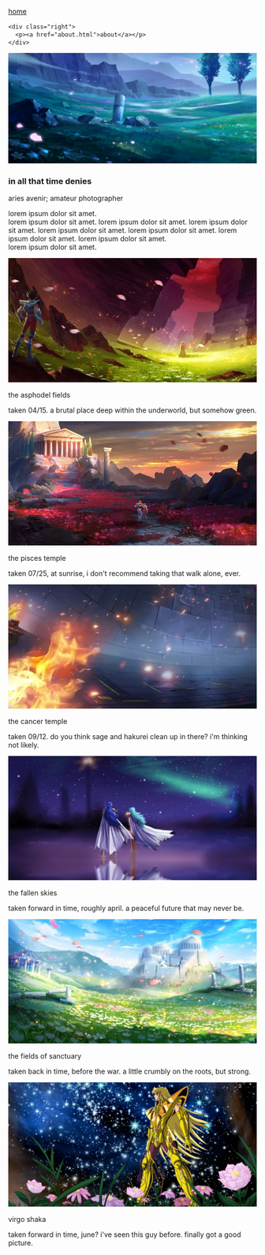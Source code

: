 <!doctype html>
<head>

  <meta charset="utf-8">

  <title>INFO1213 - A1</title>
  <meta name="description" content="INFO1213 - Assignment 1">
  <meta name="author" content="DorothieSlingsby">

  <link href="info1213a1.css" rel="stylesheet">
  <link href='https://fonts.googleapis.com/css?family=Proxima%20Nova' rel='stylesheet'>


</head><body>
<div class="container">

<!-- Header / Buttons -->
<div class="header">
  <div class="buttons">
    <div class="left">
      <p><a href="index.html">home</a></p>
    </div>

    <div class="right">
      <p><a href="about.html">about</a></p>
    </div>
  </div>
</div>


<!-- Banner -->
<div class="banner">
  <img src="banner.png" alt="banner">
  <h3>in all that time denies</h3>
  <p>aries avenir; amateur photographer</p>
</div>

<!-- Portfolio -->
<div class="portfolio">

  <div class="intro"><p>lorem ipsum dolor sit amet. <br/> lorem ipsum dolor sit amet. lorem ipsum dolor sit amet. lorem ipsum dolor sit amet. lorem ipsum dolor sit amet. lorem ipsum dolor sit amet. lorem ipsum dolor sit amet. lorem ipsum dolor sit amet.  <br/> lorem ipsum dolor sit amet. <br/>


  </p></div>

  <div class="box"> <!-- Asphodel -->
    <img src="asphodel.jpg" alt="image" />
    <div class="boxtitle">
      <p>the asphodel fields</p>
    </div>
    <div class="description">
      <p>taken 04/15. a brutal place deep within the underworld, but somehow green.</p>
    </div>
  </div>

  <div class="box"> <!-- Roses -->
    <img src="roses.jpg" alt="image" />
    <div class="boxtitle">
      <p>the pisces temple</p>
    </div>
    <div class="description">
      <p>taken  07/25, at sunrise, i don't recommend taking that walk alone, ever.</p>
    </div>
  </div>

  <div class="box"> <!-- Fire -->
    <img src="fire.jpg" alt="image" />
    <div class="boxtitle">
      <p>the cancer temple</p>
    </div>
    <div class="description">
      <p>taken 09/12. do you think sage and hakurei clean up in there? i'm thinking not likely.</p>
    </div>
  </div>

  <div class="box"> <!-- Gates -->
    <img src="skies.jpg" alt="image" />
    <div class="boxtitle">
      <p>the fallen skies</p>
    </div>
    <div class="description">
      <p>taken forward in time, roughly april. a peaceful future that may never be.</p>
    </div>
  </div>

  <div class="box"> <!-- Sanctuary -->
    <img src="sanctuary.jpg" alt="image" />
    <div class="boxtitle">
      <p>the fields of sanctuary</p>
    </div>
    <div class="description">
      <p>taken back in time, before the war. a little crumbly on the roots, but strong.</p>
    </div>
  </div>

  <div class="box"> <!-- Shaka -->
    <img src="shaka.jpg" alt="image" />
    <div class="boxtitle">
      <p>virgo shaka</p>
    </div>
    <div class="description">
      <p>taken forward in time, june? i've seen this guy before. finally got a good picture.</p>
    </div>
  </div>

</div></div>

</body>
</html>
